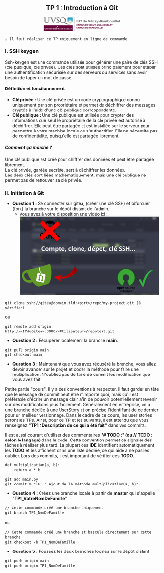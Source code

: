 <div style="text-align: center;">
    <h2>TP 1 : Introduction à Git </h2>
    <img src="../Ressources/logo_iut.png" alt="Logo IUT" style="width: 250px;"/>
</div> 

```
⚠️ Il faut réaliser ce TP uniquement en ligne de commande
```

### I. SSH keygen

Ssh-keygen est une commande utilisée pour générer une paire de clés SSH (clé publique, clé privée).
Ces clés sont utilisée principalement pour établir une authentification sécurisée sur des serveurs ou services
sans avoir besoin de taper un mot de passe.

#### Définition et fonctionnement

* **Clé privée :** Une clé privée est un code cryptographique connu uniquement par son propriétaire et permet de déchiffrer
  des messages cryptés à l'aide d'une clé publique correspondante.
* **Clé publique :** Une clé publique est utilisée pour crypter des informations que seul le propriétaire de la clé privée
  est autorisé à déchiffrer. Elle peut être partagée et est installée sur le serveur pour permettre à votre machine locale de s'authentifier.
  Elle ne nécessite pas de confidentialité, puisqu'elle est partagée librement.

##### Comment ça marche ?
Une clé publique est créé pour chiffrer des données et peut être partagée librement.<br>
La clé privée, gardée secrète, sert à déchiffrer les données.<br>
Les deux clés sont liées mathématiquement, mais une clé publique ne permet pas de retrouver sa clé privée.<br>


### II. Initiation à Git
* **Question 1 :** Se connecter sur gitea, (créer une clé SSH) et bifurquer (fork) la branche sur le dépôt distant de l'admin.
  * Vous avez à votre disposition une vidéo ici : [![image](../Ressources/MiniatureVideo.png)](https://www.youtube.com/watch?v=fNKjukZ7QRk)
```
git clone ssh://gitea@domain.tld:<port>/repo/my-project.git (à vérifier)
```
ou
```
git remote add origin http://<IPduGitea>:3000/<Utilisateur>/repotest.git
```
* **Question 2 :** Récupérer localement la branche **main**.
```
git pull origin main
git checkout main 
```

* **Question 3 :** Maintenant que vous avez récupéré la branche, vous allez devoir avancer sur le projet et coder la méthode pour faire une multiplication. N'oubliez pas de faire de commit les modification que vous avez fait.

Petite partie "cours", Il y a des conventions à respecter. Il faut garder en tête que le message de commit peut être n'importe quoi, mais qu'il est préférable d'écrire un message clair afin de pouvoir potentiellement revenir sur des modifications plus facilement. Généralement en entreprise, on a une branche dédiée à une UserStory et on précise l'identifiant de ce dernier pour un meilleur versionnage. Dans le cadre de ce cours, les user stories seront les TPs. Ainsi, pour ce TP et les suivants, il est attendu que vous renseignez **"TP1 : Description de ce qui a été fait"** dans vos commits.

Il est aussi courant d'utiliser des commentaires **"# TODO :" (ou // TODO : selon le langage)** dans le code. Cette convention permet de signaler des tâches à réaliser plus tard.
La plupart des **IDE** identifient automatiquement les **TODO** et les affichent dans une liste dédiée, ce qui aide à ne pas les oublier. Lors des commits, il est important de vérifier ces **TODO**.

```
def multiplication(a, b):
    return a * b
```
```
git add main.py
git commit m "TP1 : Ajout de la méthode multiplication(a, b)"
```
* **Question 4 :** Créez une branche locale à partir de **master** qui s'appelle "**TP1_VotreNomDeFamille**"
```
// Cette commande créé une branche uniquement
git branch TP1_NomDeFamille

ou

// Cette commande créé une branche et bascule directement sur cette branche
git checkout -b TP1_NomDeFamille
```
* **Question 5 :** Poussez les deux branches locales sur le dépôt distant
```
git push origin main
git push origin TP1_NomDeFamille
```